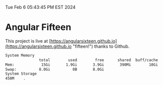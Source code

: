 Tue Feb  6 05:43:45 PM EST 2024

# Angular Fifteen


This project is live at [https://angularsixteen.github.io](https://angularsixteen.github.io "fifteen!") thanks to Github.

```bash
System Memory
               total        used        free      shared  buff/cache   available
Mem:            15Gi       1.9Gi       3.9Gi       390Mi        10Gi        13Gi
Swap:          8.0Gi          0B       8.0Gi
System Storage
450M	.
```
